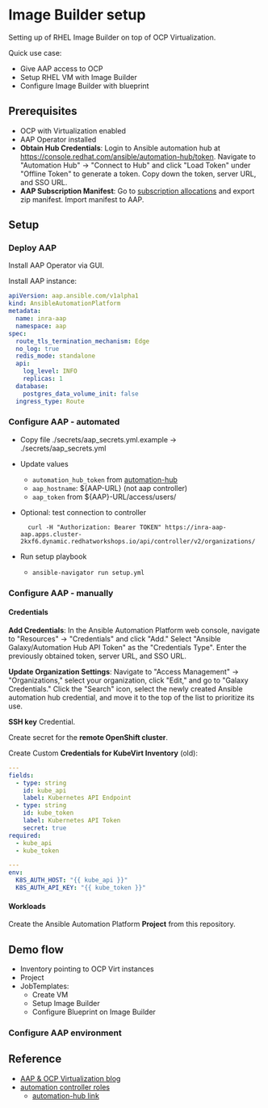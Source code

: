 # Image Builder setup

Setting up of RHEL Image Builder on top of OCP Virtualization.

Quick use case:

- Give AAP access to OCP
- Setup RHEL VM with Image Builder
- Configure Image Builder with blueprint

## Prerequisites

- OCP with Virtualization enabled
- AAP Operator installed
- **Obtain Hub Credentials**: Login to Ansible automation hub at <https://console.redhat.com/ansible/automation-hub/token>. Navigate to "Automation Hub" -> "Connect to Hub" and click "Load Token" under "Offline Token" to generate a token. Copy down the token, server URL, and SSO URL.
- **AAP Subscription Manifest**: Go to [subscription allocations](https://access.redhat.com/management/subscription_allocations) and export zip manifest.
Import manifest to AAP.

## Setup

### Deploy AAP

Install AAP Operator via GUI.

Install AAP instance:

```yaml
apiVersion: aap.ansible.com/v1alpha1
kind: AnsibleAutomationPlatform
metadata:
  name: inra-aap
  namespace: aap
spec:
  route_tls_termination_mechanism: Edge
  no_log: true
  redis_mode: standalone
  api:
    log_level: INFO
    replicas: 1
  database:
    postgres_data_volume_init: false
  ingress_type: Route
```

### Configure AAP - automated

- Copy file ./secrets/aap_secrets.yml.example -> ./secrets/aap_secrets.yml
- Update values
  - `automation_hub_token` from [automation-hub](https://console.redhat.com/ansible/automation-hub/token)
  - `aap_hostname`: ${AAP-URL} (not aap controller)
  - `aap_token` from ${AAP}-URL/access/users/
- Optional: test connection to controller

        curl -H "Authorization: Bearer TOKEN" https://inra-aap-aap.apps.cluster-2kxf6.dynamic.redhatworkshops.io/api/controller/v2/organizations/

- Run setup playbook
  - `ansible-navigator run setup.yml`

### Configure AAP - manually

#### Credentials

**Add Credentials**: In the Ansible Automation Platform web console, navigate to "Resources" -> "Credentials" and click "Add." Select "Ansible Galaxy/Automation Hub API Token" as the "Credentials Type". Enter the previously obtained token, server URL, and SSO URL.

**Update Organization Settings**: Navigate to "Access Management" -> "Organizations," select your organization, click "Edit," and go to "Galaxy Credentials." Click the "Search" icon, select the newly created Ansible automation hub credential, and move it to the top of the list to prioritize its use.

**SSH key** Credential.

Create secret for the **remote OpenShift cluster**.

Create Custom **Credentials for KubeVirt Inventory** (old):

```yaml
---
fields:
  - type: string
    id: kube_api
    label: Kubernetes API Endpoint
  - type: string
    id: kube_token
    label: Kubernetes API Token
    secret: true
required:
  - kube_api
  - kube_token

---
env:
  K8S_AUTH_HOST: "{{ kube_api }}"
  K8S_AUTH_API_KEY: "{{ kube_token }}"
```

#### Workloads

Create the Ansible Automation Platform **Project** from this repository.

## Demo flow

- Inventory pointing to OCP Virt instances
- Project
- JobTemplates:
  - Create VM
  - Setup Image Builder
  - Configure Blueprint on Image Builder

### Configure AAP environment

## Reference

- [AAP & OCP Virtualization blog](https://www.redhat.com/en/blog/ansible-automation-platform-openshift-virtualization-multi-cluster-environment)
- [automation controller roles](https://github.com/redhat-cop/infra.aap_configuration)
  - [automation-hub link](https://console.redhat.com/ansible/automation-hub/repo/validated/infra/aap_configuration/)
